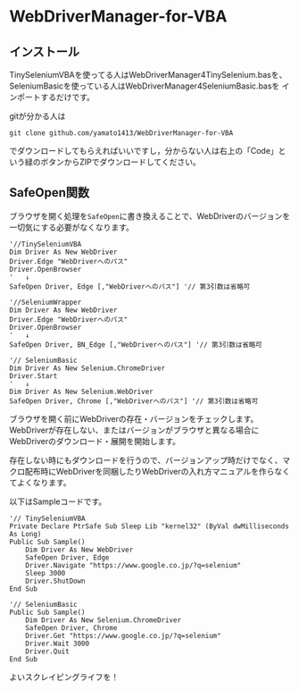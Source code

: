 # WebDriverManager-for-VBA

## インストール

TinySeleniumVBAを使ってる人はWebDriverManager4TinySelenium.basを、
SeleniumBasicを使っている人はWebDriverManager4SeleniumBasic.basを
インポートするだけです。


gitが分かる人は
```
git clone github.com/yamato1413/WebDriverManager-for-VBA
```
でダウンロードしてもらえればいいですし，分からない人は右上の「Code」という緑のボタンからZIPでダウンロードしてください。

## SafeOpen関数
ブラウザを開く処理を```SafeOpen```に書き換えることで、WebDriverのバージョンを一切気にする必要がなくなります。

```VB
'//TinySeleniumVBA
Dim Driver As New WebDriver
Driver.Edge "WebDriverへのパス"
Driver.OpenBrowser
'   ↓
SafeOpen Driver, Edge [,"WebDriverへのパス"] '// 第3引数は省略可
```
```VB
'//SeleniumWrapper
Dim Driver As New WebDriver
Driver.Edge "WebDriverへのパス"
Driver.OpenBrowser
'   ↓
SafeOpen Driver, BN_Edge [,"WebDriverへのパス"] '// 第3引数は省略可
```
```VB
'// SeleniumBasic
Dim Driver As New Selenium.ChromeDriver
Driver.Start 
'   ↓
Dim Driver As New Selenium.WebDriver
SafeOpen Driver, Chrome [,"WebDriverへのパス"] '// 第3引数は省略可
```

ブラウザを開く前にWebDriverの存在・バージョンをチェックします。
WebDriverが存在しない、またはバージョンがブラウザと異なる場合にWebDriverのダウンロード・展開を開始します。

存在しない時にもダウンロードを行うので、バージョンアップ時だけでなく、マクロ配布時にWebDriverを同梱したりWebDriverの入れ方マニュアルを作らなくてよくなります。

以下はSampleコードです。

```VB
'// TinySeleniumVBA
Private Declare PtrSafe Sub Sleep Lib "kernel32" (ByVal dwMilliseconds As Long)
Public Sub Sample()
    Dim Driver As New WebDriver
    SafeOpen Driver, Edge
    Driver.Navigate "https://www.google.co.jp/?q=selenium"
    Sleep 3000
    Driver.ShutDown
End Sub
```
```VB
'// SeleniumBasic
Public Sub Sample()
    Dim Driver As New Selenium.ChromeDriver
    SafeOpen Driver, Chrome
    Driver.Get "https://www.google.co.jp/?q=selenium"
    Driver.Wait 3000
    Driver.Quit
End Sub
```

よいスクレイピングライフを！
